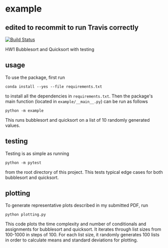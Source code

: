 # example
## edited to recommit to run Travis correctly

[![Build
Status](https://travis-ci.org/alisonsu/example.svg?branch=master)](https://travis-ci.org/alisonsu/example)

HW1 Bubblesort and Quicksort with testing

## usage

To use the package, first run

```
conda install --yes --file requirements.txt
```

to install all the dependencies in `requirements.txt`. Then the package's
main function (located in `example/__main__.py`) can be run as follows

```
python -m example
```
This runs bubblesort and quicksort on a list of 10 randomly generated values.


## testing

Testing is as simple as running

```
python -m pytest
```

from the root directory of this project. This tests typical edge cases for both bubblesort and quicksort.

## plotting
To generate representative plots described in my submitted PDF, run


```
python plotting.py
```

This code plots the time complexity and number of conditionals and assignments for bubblesort and quicksort. It iterates through list sizes from 100-1000 in steps of 100. For each list size, it randomly generates 100 lists in order to calculate means and standard deviations for plotting.